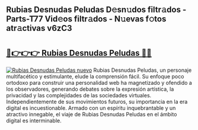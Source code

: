 ## Rubias Desnudas Peludas D𝚎sn𝚞dos filtr𝚊dos - Parts-T77 Vid𝚎os filtr𝚊dos - N𝚞evas f𝚘tos atr𝚊ctivas v6zC3

# <h2><a href="http://mb6aqar.tromn.icu/?c=Rubias+Desnudas+Peludas">🔗👉👉👉 Rubias Desnudas Peludas 🔗🔗</a></h2>

[![Rubias Desnudas Peludas nuevo](https://i.imgur.com/pEAQMta.gif)](http://mb6aqar.tromn.icu/?c=Rubias+Desnudas+Peludas)
Rubias Desnudas Peludas, un personaje multifacético y estimulante, elude la comprensión fácil. Su enfoque poco ortodoxo para construir una personalidad web ha magnetizado y ofendido a los observadores, generando debates sobre la expresión artística, la privacidad y las complejidades de las sociedades virtuales. Independientemente de sus movimientos futuros, su importancia en la era digital es incuestionable. Armado con un espíritu inquebrantable y un atractivo innegable, el viaje de Rubias Desnudas Peludas en el ámbito digital es interminable.
